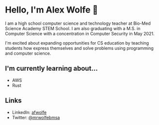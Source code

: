 # Hello, I'm Alex Wolfe 👋

I am a high school computer science and technology teacher at Bio-Med Science Academy STEM School. I am also graduating with a M.S. in Computer Science with a concentration in Computer Security in May 2021.

I'm excited about expanding opportunities for CS education by teaching students how express themselves and solve problems using programming and computer science.

## I'm currently learning about...
* AWS
* Rust

## Links

* LinkedIn: [afwolfe](https://linkedin.com/in/afwolfe)
* Twitter: [@mrwolfebmsa](https://twitter.com/mrwolfebmsa)
